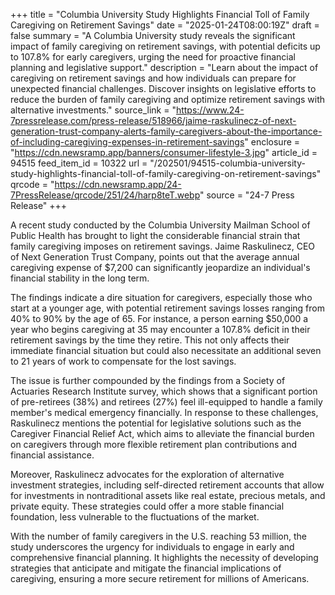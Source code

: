 +++
title = "Columbia University Study Highlights Financial Toll of Family Caregiving on Retirement Savings"
date = "2025-01-24T08:00:19Z"
draft = false
summary = "A Columbia University study reveals the significant impact of family caregiving on retirement savings, with potential deficits up to 107.8% for early caregivers, urging the need for proactive financial planning and legislative support."
description = "Learn about the impact of caregiving on retirement savings and how individuals can prepare for unexpected financial challenges. Discover insights on legislative efforts to reduce the burden of family caregiving and optimize retirement savings with alternative investments."
source_link = "https://www.24-7pressrelease.com/press-release/518966/jaime-raskulinecz-of-next-generation-trust-company-alerts-family-caregivers-about-the-importance-of-including-caregiving-expenses-in-retirement-savings"
enclosure = "https://cdn.newsramp.app/banners/consumer-lifestyle-3.jpg"
article_id = 94515
feed_item_id = 10322
url = "/202501/94515-columbia-university-study-highlights-financial-toll-of-family-caregiving-on-retirement-savings"
qrcode = "https://cdn.newsramp.app/24-7PressRelease/qrcode/251/24/harp8teT.webp"
source = "24-7 Press Release"
+++

<p>A recent study conducted by the Columbia University Mailman School of Public Health has brought to light the considerable financial strain that family caregiving imposes on retirement savings. Jaime Raskulinecz, CEO of Next Generation Trust Company, points out that the average annual caregiving expense of $7,200 can significantly jeopardize an individual's financial stability in the long term.</p><p>The findings indicate a dire situation for caregivers, especially those who start at a younger age, with potential retirement savings losses ranging from 40% to 90% by the age of 65. For instance, a person earning $50,000 a year who begins caregiving at 35 may encounter a 107.8% deficit in their retirement savings by the time they retire. This not only affects their immediate financial situation but could also necessitate an additional seven to 21 years of work to compensate for the lost savings.</p><p>The issue is further compounded by the findings from a Society of Actuaries Research Institute survey, which shows that a significant portion of pre-retirees (38%) and retirees (27%) feel ill-equipped to handle a family member's medical emergency financially. In response to these challenges, Raskulinecz mentions the potential for legislative solutions such as the Caregiver Financial Relief Act, which aims to alleviate the financial burden on caregivers through more flexible retirement plan contributions and financial assistance.</p><p>Moreover, Raskulinecz advocates for the exploration of alternative investment strategies, including self-directed retirement accounts that allow for investments in nontraditional assets like real estate, precious metals, and private equity. These strategies could offer a more stable financial foundation, less vulnerable to the fluctuations of the market.</p><p>With the number of family caregivers in the U.S. reaching 53 million, the study underscores the urgency for individuals to engage in early and comprehensive financial planning. It highlights the necessity of developing strategies that anticipate and mitigate the financial implications of caregiving, ensuring a more secure retirement for millions of Americans.</p>